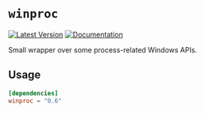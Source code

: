 # `winproc`

[![Latest Version](https://img.shields.io/crates/v/winproc.svg)](https://crates.io/crates/winproc)
[![Documentation](https://docs.rs/winproc/badge.svg)](https://docs.rs/winproc/*/x86_64-pc-windows-msvc/winproc/index.html)

Small wrapper over some process-related Windows APIs.

## Usage

```toml
[dependencies]
winproc = "0.6"
```
